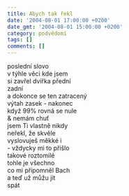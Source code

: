 ```yaml
---
title: Abych tak řekl
date: '2004-08-01 17:00:00 +0200'
date_gmt: '2004-08-01 15:00:00 +0200'
category: podvědomí
tags: []
comments: []
---
```


<p>poslední slovo<br>v týhle věci kde jsem<br>si zavřel dvířka přední<br>zadní<br>a dokonce se ten zatracený<br>výtah zasek - nakonec<br>když 99% rovná se nule<br>& nemám chuť<br>jsem Ti vlastně nikdy<br>neřekl, že skvěle<br>vyslovuješ měkké i<br>- vždycky mi to přišlo<br>takové roztomilé<br>tohle je všechno<br>co mi připomněl Bach<br>a teď už můžu jít<br>spát</p>

